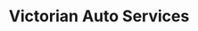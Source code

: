---
title: "Victorian Auto Services"
url: /west-melbourne/victorian-auto-services/
shop: Autowerkstatt
---
